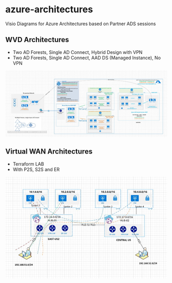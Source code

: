 # azure-architectures

Visio Diagrams for Azure Architectures based on Partner ADS sessions


## WVD Architectures

- Two AD Forests, Single AD Connect, Hybrid Design with VPN
- Two AD Forests, Single AD Connect, AAD DS (Managed Instance), No VPN

![WVD HLD](images/WVD-HLD.JPG)

## Virtual WAN Architectures

- Terraform LAB
- With P2S, S2S and ER

![VWAN HLD](images/vWAN-terraform.JPG)